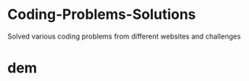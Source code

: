# Coding-Problems-Solutions
Solved various coding problems from different websites and challenges
# dem
